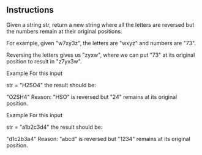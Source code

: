 ## Instructions

Given a string str, return a new string where all the letters are reversed but the numbers remain at their original positions.

For example, given "w7xy3z", the letters are "wxyz" and numbers are "73".

Reversing the letters gives us "zyxw", where we can put "73" at its original position to result in "z7yx3w".

Example
For this input

str = "H2SO4"
the result should be:

"O2SH4"
Reason: "HSO" is reversed but "24" remains at its original position.

Example
For this input

str = "a1b2c3d4"
the result should be:

"d1c2b3a4"
Reason: "abcd" is reversed but "1234" remains at its original position.
